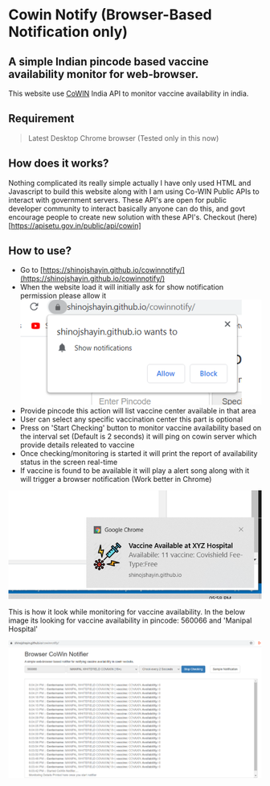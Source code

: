 # Cowin Notify (Browser-Based Notification only)

## A simple Indian pincode based vaccine availability monitor for web-browser.

This website use [CoWIN](https://www.cowin.gov.in/home) India API to monitor vaccine availability in india.

## Requirement

> Latest Desktop Chrome browser (Tested only in this now)

## How does it works?

Nothing complicated its really simple actually I have only used HTML and Javascript to build this website along with I am using Co-WIN Public APIs to interact with government servers. These API's are open for public developer community to interact basically anyone can do this, and govt encourage people to create new solution with these API's. Checkout (here)[https://apisetu.gov.in/public/api/cowin]

## How to use?
- Go to [https://shinojshayin.github.io/cowinnotify/](https://shinojshayin.github.io/cowinnotify/)
- When the website load it will initially ask for show notification permission please allow it
![alt text](https://raw.githubusercontent.com/ShinojShayin/cowinnotify/main/allowpermission.png)
- Provide pincode this action will list vaccine center available in that area
- User can select any specific vaccination center this part is optional
- Press on 'Start Checking' button to monitor vaccine availability based on the interval set (Default is 2 seconds) it will ping on cowin server which provide details releated to vaccine
- Once checking/monitoring is started it will print the report of availability status in the screen real-time
- If vaccine is found to be available it will play a alert song along with it will trigger a browser notification (Work better in Chrome) 

![alt text](https://raw.githubusercontent.com/ShinojShayin/cowinnotify/main/desktopnotification.png)

This is how it look while monitoring for vaccine availability.
In the below image its looking for vaccine availability in pincode: 560066 and 'Manipal Hospital'

![alt text](https://raw.githubusercontent.com/ShinojShayin/cowinnotify/main/sample-page.png)



